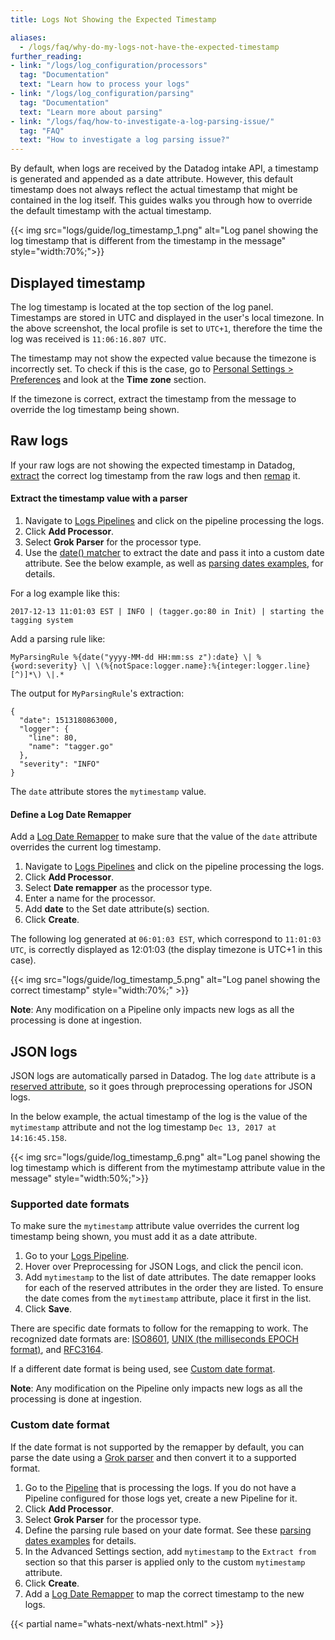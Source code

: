 ```yaml
---
title: Logs Not Showing the Expected Timestamp

aliases:
  - /logs/faq/why-do-my-logs-not-have-the-expected-timestamp
further_reading:
- link: "/logs/log_configuration/processors"
  tag: "Documentation"
  text: "Learn how to process your logs"
- link: "/logs/log_configuration/parsing"
  tag: "Documentation"
  text: "Learn more about parsing"
- link: "/logs/faq/how-to-investigate-a-log-parsing-issue/"
  tag: "FAQ"
  text: "How to investigate a log parsing issue?"
---
```


By default, when logs are received by the Datadog intake API, a timestamp is generated and appended as a date attribute. However, this default timestamp does not always reflect the actual timestamp that might be contained in the log itself. This guides walks you through how to override the default timestamp with the actual timestamp.

{{< img src="logs/guide/log_timestamp_1.png" alt="Log panel showing the log timestamp that is different from the timestamp in the message" style="width:70%;">}}

## Displayed timestamp

The log timestamp is located at the top section of the log panel. Timestamps are stored in UTC and displayed in the user's local timezone. In the above screenshot, the local profile is set to `UTC+1`, therefore the time the log was received is `11:06:16.807 UTC`.

The timestamp may not show the expected value because the timezone is incorrectly set. To check if this is the case, go to [Personal Settings > Preferences][1] and look at the **Time zone** section.

If the timezone is correct, extract the timestamp from the message to override the log timestamp being shown.

## Raw logs

If your raw logs are not showing the expected timestamp in Datadog, [extract](#extract-the-timestamp-value-with-a-parser) the correct log timestamp from the raw logs and then [remap](#define-a-log-date-remapper) it.

#### Extract the timestamp value with a parser

1. Navigate to [Logs Pipelines][2] and click on the pipeline processing the logs.
2. Click **Add Processor**.
3. Select **Grok Parser** for the processor type.
4. Use the [date() matcher][3] to extract the date and pass it into a custom date attribute. See the below example, as well as [parsing dates examples][4], for details.

For a log example like this:

```
2017-12-13 11:01:03 EST | INFO | (tagger.go:80 in Init) | starting the tagging system
```

Add a parsing rule like:

```
MyParsingRule %{date("yyyy-MM-dd HH:mm:ss z"):date} \| %{word:severity} \| \(%{notSpace:logger.name}:%{integer:logger.line}[^)]*\) \|.*
```

The output for `MyParsingRule`'s extraction:

```
{
  "date": 1513180863000,
  "logger": {
    "line": 80,
    "name": "tagger.go"
  },
  "severity": "INFO"
}
```

The `date` attribute stores the `mytimestamp` value.

#### Define a Log Date Remapper

Add a [Log Date Remapper][5] to make sure that the value of the `date` attribute overrides the current log timestamp.

1. Navigate to [Logs Pipelines][2] and click on the pipeline processing the logs.
2. Click **Add Processor**.
3. Select **Date remapper** as the processor type.
4. Enter a name for the processor.
5. Add **date** to the Set date attribute(s) section.
6. Click **Create**.

The following log generated at `06:01:03 EST`, which correspond to `11:01:03 UTC`, is correctly displayed as 12:01:03 (the display timezone is UTC+1 in this case).

{{< img src="logs/guide/log_timestamp_5.png" alt="Log panel showing the correct timestamp" style="width:70%;" >}}

**Note**: Any modification on a Pipeline only impacts new logs as all the processing is done at ingestion.

## JSON logs

JSON logs are automatically parsed in Datadog. The log `date` attribute is a [reserved attribute][6], so it goes through preprocessing operations for JSON logs.

In the below example, the actual timestamp of the log is the value of the `mytimestamp` attribute and not the log timestamp `Dec 13, 2017 at 14:16:45.158`.

{{< img src="logs/guide/log_timestamp_6.png" alt="Log panel showing the log timestamp which is different from the mytimestamp attribute value in the message" style="width:50%;">}}

### Supported date formats

To make sure the `mytimestamp` attribute value overrides the current log timestamp being shown, you must add it as a date attribute.

1. Go to your [Logs Pipeline][2].
2. Hover over Preprocessing for JSON Logs, and click the pencil icon.
3. Add `mytimestamp` to the list of date attributes. The date remapper looks for each of the reserved attributes in the order they are listed. To ensure the date comes from the `mytimestamp` attribute, place it first in the list.
4. Click **Save**.

There are specific date formats to follow for the remapping to work. The recognized date formats are: [ISO8601][7], [UNIX (the milliseconds EPOCH format)][8], and [RFC3164][9].

If a different date format is being used, see [Custom date format](#custom-date-format).

**Note**: Any modification on the Pipeline only impacts new logs as all the processing is done at ingestion.

### Custom date format

If the date format is not supported by the remapper by default, you can parse the date using a [Grok parser][5] and then convert it to a supported format.

1. Go to the [Pipeline][2] that is processing the logs. If you do not have a Pipeline configured for those logs yet, create a new Pipeline for it.
2. Click **Add Processor**.
3. Select **Grok Parser** for the processor type.
4. Define the parsing rule based on your date format. See these [parsing dates examples][4] for details.
5. In the Advanced Settings section, add `mytimestamp` to the `Extract from` section so that this parser is applied only to the custom `mytimestamp` attribute.
6. Click **Create**.
7. Add a [Log Date Remapper][5] to map the correct timestamp to the new logs.

{{< partial name="whats-next/whats-next.html" >}}

[1]: https://app.datadoghq.com/account/preferences
[2]: https://app.datadoghq.com/logs/pipelines/
[3]: /logs/log_configuration/parsing
[4]: /logs/log_configuration/parsing/#parsing-dates
[5]: /logs/log_configuration/processors/?tabs=ui#log-date-remapper
[6]: /logs/log_configuration/pipelines/?tab=date#preprocessing
[7]: https://www.iso.org/iso-8601-date-and-time-format.html
[8]: https://en.wikipedia.org/wiki/Unix_time
[9]: https://www.ietf.org/rfc/rfc3164.txt
